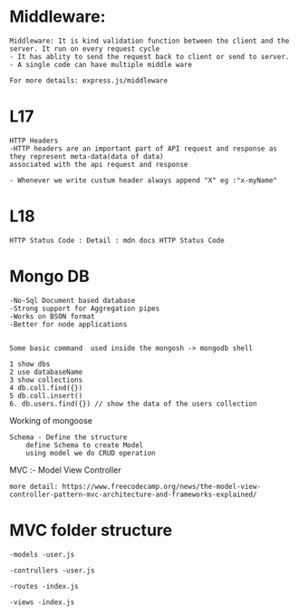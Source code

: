 
# Middleware:
    Middleware: It is kind validation function between the client and the server. It run on every request cycle
    - It has ablity to send the request back to client or send to server.
    - A single code can have multiple middle ware

    For more details: express.js/middleware


# L17
    HTTP Headers
    -HTTP headers are an important part of API request and response as they represent meta-data(data of data)
    associated with the api request and response

    - Whenever we write custum header always append "X" eg :"x-myName"


# L18
    HTTP Status Code : Detail : mdn docs HTTP Status Code

# Mongo DB

    -No-Sql Document based database
    -Strong support for Aggregation pipes
    -Works on BSON format
    -Better for node applications


    Some basic command  used inside the mongosh -> mongodb shell

    1 show dbs
    2 use databaseName
    3 show collections
    4 db.coll.find({})
    5 db.coll.insert()
    6. db.users.find({}) // show the data of the users collection


 Working of mongoose 

    Schema - Define the structure
        define Schema to create Model
        using model we do CRUD operation



 MVC :- Model View Controller 

    more detail: https://www.freecodecamp.org/news/the-model-view-controller-pattern-mvc-architecture-and-frameworks-explained/

# MVC folder structure

    -models -user.js

    -contrullers -user.js

    -routes -index.js

    -views -index.js